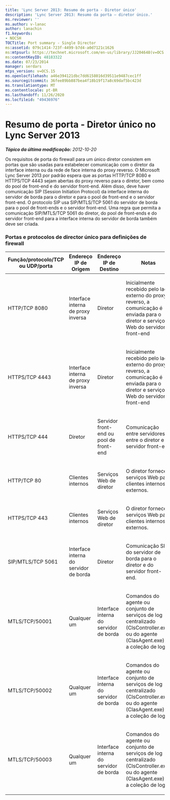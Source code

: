 ```yaml
---
title: 'Lync Server 2013: Resumo de porta - Diretor único'
description: 'Lync Server 2013: Resumo da porta – diretor único.'
ms.reviewer: ''
ms.author: v-lanac
author: lanachin
f1.keywords:
- NOCSH
TOCTitle: Port summary - Single Director
ms:assetid: 079c1414-723f-4499-b7d4-a0d7121c1626
ms:mtpsurl: https://technet.microsoft.com/en-us/library/JJ204648(v=OCS.15)
ms:contentKeyID: 48183322
ms.date: 07/23/2014
manager: serdars
mtps_version: v=OCS.15
ms.openlocfilehash: a46e394121dbc7dd6158016d39511e9487cec1ff
ms.sourcegitcommit: 36fee89bb887bea4f18b19f17a8c69daf5bc423d
ms.translationtype: MT
ms.contentlocale: pt-BR
ms.lasthandoff: 11/26/2020
ms.locfileid: "49436976"
---
```

# <a name="port-summary---single-director-in-lync-server-2013"></a>Resumo de porta - Diretor único no Lync Server 2013

<div data-xmlns="http://www.w3.org/1999/xhtml">

<div class="topic" data-xmlns="http://www.w3.org/1999/xhtml" data-msxsl="urn:schemas-microsoft-com:xslt" data-cs="https://msdn.microsoft.com/">

<div data-asp="https://msdn2.microsoft.com/asp">



</div>

<div id="mainSection">

<div id="mainBody">

<span> </span>

_**Tópico da última modificação:** 2012-10-20_

Os requisitos de porta do firewall para um único diretor consistem em portas que são usadas para estabelecer comunicação com o diretor da interface interna ou da rede de face interna do proxy reverso. O Microsoft Lync Server 2013 por padrão espera que as portas HTTP/TCP 8080 e HTTPS/TCP 4443 sejam abertas do proxy reverso para o diretor, bem como do pool de front-end e do servidor front-end. Além disso, deve haver comunicação SIP (Session Initiation Protocol) da interface interna do servidor de borda para o diretor e para o pool de front-end e o servidor front-end. O protocolo SIP usa SIP/MTLS/TCP 5061 do servidor de borda para o pool de front-ends e o servidor front-end. Uma regra que permita a comunicação SIP/MTLS/TCP 5061 do diretor, do pool de front-ends e do servidor front-end para a interface interna do servidor de borda também deve ser criada.

### <a name="single-director-ports-and-protocols-for-firewall-definitions"></a>Portas e protocolos de director único para definições de firewall

<table>
<colgroup>
<col style="width: 25%" />
<col style="width: 25%" />
<col style="width: 25%" />
<col style="width: 25%" />
</colgroup>
<thead>
<tr class="header">
<th>Função/protocolo/TCP ou UDP/porta</th>
<th>Endereço IP de Origem</th>
<th>Endereço IP de Destino</th>
<th>Notas</th>
</tr>
</thead>
<tbody>
<tr class="odd">
<td><p>HTTP/TCP 8080</p></td>
<td><p>Interface interna de proxy inversa</p></td>
<td><p>Diretor</p></td>
<td><p>Inicialmente recebido pelo lado externo do proxy reverso, a comunicação é enviada para o diretor e serviços Web do servidor front-end</p></td>
</tr>
<tr class="even">
<td><p>HTTPS/TCP 4443</p></td>
<td><p>Interface interna de proxy inversa</p></td>
<td><p>Diretor</p></td>
<td><p>Inicialmente recebido pelo lado externo do proxy reverso, a comunicação é enviada para o diretor e serviços Web do servidor front-end</p></td>
</tr>
<tr class="odd">
<td><p>HTTPS/TCP 444</p></td>
<td><p>Diretor</p></td>
<td><p>Servidor front-end ou pool de front-end</p></td>
<td><p>Comunicação entre servidores entre o diretor e o servidor front-end</p></td>
</tr>
<tr class="even">
<td><p>HTTP/TCP 80</p></td>
<td><p>Clientes internos</p></td>
<td><p>Serviços Web de diretor</p></td>
<td><p>O diretor fornece serviços Web para clientes internos e externos.</p></td>
</tr>
<tr class="odd">
<td><p>HTTPS/TCP 443</p></td>
<td><p>Clientes internos</p></td>
<td><p>Serviços Web de diretor</p></td>
<td><p>O diretor fornece serviços Web para clientes internos e externos.</p></td>
</tr>
<tr class="even">
<td><p>SIP/MTLS/TCP 5061</p></td>
<td><p>Interface interna do servidor de borda</p></td>
<td><p>Diretor</p></td>
<td><p>Comunicação SIP do servidor de borda para o diretor e do servidor front-end.</p></td>
</tr>
<tr class="odd">
<td><p>MTLS/TCP/50001</p></td>
<td><p>Qualquer um</p></td>
<td><p>Interface interna do servidor de borda</p></td>
<td><p>Comandos do agente ou conjunto de serviços de log centralizado (ClsController.exe) ou do agente (ClasAgent.exe) e a coleção de logs</p></td>
</tr>
<tr class="even">
<td><p>MTLS/TCP/50002</p></td>
<td><p>Qualquer um</p></td>
<td><p>Interface interna do servidor de borda</p></td>
<td><p>Comandos do agente ou conjunto de serviços de log centralizado (ClsController.exe) ou do agente (ClasAgent.exe) e a coleção de logs</p></td>
</tr>
<tr class="odd">
<td><p>MTLS/TCP/50003</p></td>
<td><p>Qualquer um</p></td>
<td><p>Interface interna do servidor de borda</p></td>
<td><p>Comandos do agente ou conjunto de serviços de log centralizado (ClsController.exe) ou do agente (ClasAgent.exe) e a coleção de logs</p></td>
</tr>
</tbody>
</table>


</div>

<span> </span>

</div>

</div>

</div>

